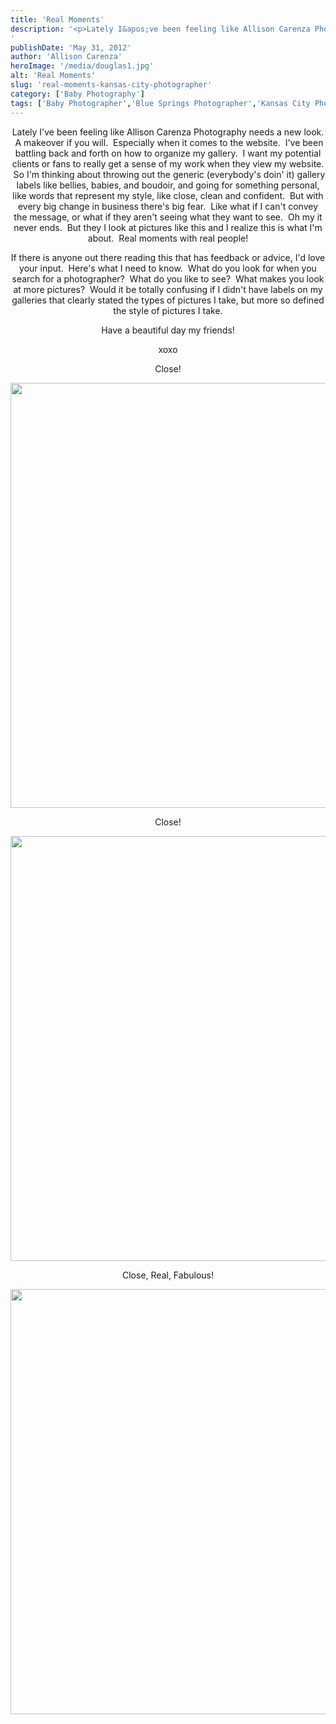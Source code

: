 ```yaml
---
title: 'Real Moments'
description: '<p>Lately I&apos;ve been feeling like Allison Carenza Photography needs a new look.  A makeover if you will.  Especially when it [&hellip;]</p>
'
publishDate: 'May 31, 2012'
author: 'Allison Carenza'
heroImage: '/media/douglas1.jpg'
alt: 'Real Moments'
slug: 'real-moments-kansas-city-photographer'
category: ['Baby Photography']
tags: ['Baby Photographer','Blue Springs Photographer','Kansas City Photographer','Newborn Photographer']
---
```


<p style="text-align: center;">
<p style="text-align: center;">Lately I&apos;ve been feeling like Allison Carenza Photography needs a new look.  A makeover if you will.  Especially when it comes to the website.  I&apos;ve been battling back and forth on how to organize my gallery.  I want my potential clients or fans to really get a sense of my work when they view my website.  So I&apos;m thinking about throwing out the generic (everybody&apos;s doin&apos; it) gallery labels like bellies, babies, and boudoir, and going for something personal, like words that represent my style, like close, clean and confident.  But with every big change in business there&apos;s big fear.  Like what if I can&apos;t convey the message, or what if they aren&apos;t seeing what they want to see.  Oh my it never ends.  But they I look at pictures like this and I realize this is what I&apos;m about.  Real moments with real people!</p>
<p style="text-align: center;">If there is anyone out there reading this that has feedback or advice, I&apos;d love your input.  Here&apos;s what I need to know.  What do you look for when you search for a photographer?  What do you like to see?  What makes you look at more pictures?  Would it be totally confusing if I didn&apos;t have labels on my galleries that clearly stated the types of pictures I take, but more so defined the style of pictures I take.</p>
<p style="text-align: center;">Have a beautiful day my friends!</p>
<p style="text-align: center;">xoxo</p>
<p style="text-align: center;">
<p style="text-align: center;">Close!</p>
<p style="text-align: center;"><img class="aligncenter size-full wp-image-4115" title="douglas1" src="/media/douglas1.jpg" alt="" width="930" height="680" srcset="/media/douglas1.jpg 930w, /media/douglas1-300x219.jpg 300w, /media/douglas1-768x562.jpg 768w" sizes="(max-width: 930px) 100vw, 930px" /></p>
<p style="text-align: center;">Close!</p>
<p style="text-align: center;"><img class="aligncenter size-full wp-image-4116" title="douglas2" src="/media/douglas2.jpg" alt="" width="930" height="680" srcset="/media/douglas2.jpg 930w, /media/douglas2-300x219.jpg 300w, /media/douglas2-768x562.jpg 768w" sizes="(max-width: 930px) 100vw, 930px" /></p>
<p style="text-align: center;">Close, Real, Fabulous!</p>
<p style="text-align: center;"><img class="aligncenter size-full wp-image-4117" title="douglas3" src="/media/douglas3.jpg" alt="" width="930" height="680" srcset="/media/douglas3.jpg 930w, /media/douglas3-300x219.jpg 300w, /media/douglas3-768x562.jpg 768w" sizes="(max-width: 930px) 100vw, 930px" /></p>
